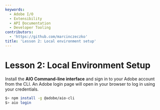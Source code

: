 ```yaml
---
keywords:
  - Adobe I/O
  - Extensibility
  - API Documentation
  - Developer Tooling
contributors:
  - 'https://github.com/marcinczeczko'
title: 'Lesson 2: Local environment setup'
---
```


# Lesson 2: Local Environment Setup

Install the **AIO Command-line interface** and sign in to your Adobe account from the CLI. An Adobe login page will open in
your browser to log in using your credentials.

```bash
$> npm install -g @adobe/aio-cli
$> aio login
```
